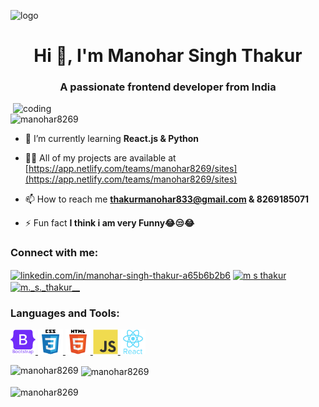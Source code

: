 ![logo](https://github.com/Manohar8269/Manohar8269/blob/main/Manohar.png)
<h1 align="center">Hi 👋, I'm Manohar Singh Thakur</h1>
<h3 align="center">A passionate frontend developer from India</h3>

<img align="right" alt="coding" width="500" src="https://media0.giphy.com/media/v1.Y2lkPTc5MGI3NjExdDF1bm9uajMxZTIwYTJ1a2Zma3NlZmNlZWRhNTJhcG1qdWl0a3BrMCZlcD12MV9pbnRlcm5hbF9naWZfYnlfaWQmY3Q9Zw/1oF1KAEYvmXBMo6uTS/giphy.gif">

<p align="left"> <img src="https://komarev.com/ghpvc/?username=manohar8269&label=Profile%20views&color=0e75b6&style=flat" alt="manohar8269" /> </p>

- 🌱 I’m currently learning **React.js & Python**

- 👨‍💻 All of my projects are available at [https://app.netlify.com/teams/manohar8269/sites](https://app.netlify.com/teams/manohar8269/sites)

- 📫 How to reach me **thakurmanohar833@gmail.com & 8269185071**

- ⚡ Fun fact **I think i am very Funny😂😒😂**

<h3 align="left">Connect with me:</h3>
<p align="left">
<a href="https://linkedin.com/in/linkedin.com/in/manohar-singh-thakur-a65b6b2b6" target="blank"><img align="center" src="https://raw.githubusercontent.com/rahuldkjain/github-profile-readme-generator/master/src/images/icons/Social/linked-in-alt.svg" alt="linkedin.com/in/manohar-singh-thakur-a65b6b2b6" height="30" width="40" /></a>
<a href="https://fb.com/m.s.thakur8269" target="blank"><img align="center" src="https://raw.githubusercontent.com/rahuldkjain/github-profile-readme-generator/master/src/images/icons/Social/facebook.svg" alt="m s thakur" height="30" width="40" /></a>
<a href="https://instagram.com/m._s._thakur__" target="blank"><img align="center" src="https://raw.githubusercontent.com/rahuldkjain/github-profile-readme-generator/master/src/images/icons/Social/instagram.svg" alt="m._s._thakur__" height="30" width="40" /></a>
</p>

<h3 align="left">Languages and Tools:</h3>
<p align="left"> <a href="https://getbootstrap.com" target="_blank" rel="noreferrer"> <img src="https://raw.githubusercontent.com/devicons/devicon/master/icons/bootstrap/bootstrap-plain-wordmark.svg" alt="bootstrap" width="40" height="40"/> </a> <a href="https://www.w3schools.com/css/" target="_blank" rel="noreferrer"> <img src="https://raw.githubusercontent.com/devicons/devicon/master/icons/css3/css3-original-wordmark.svg" alt="css3" width="40" height="40"/> </a> <a href="https://www.w3.org/html/" target="_blank" rel="noreferrer"> <img src="https://raw.githubusercontent.com/devicons/devicon/master/icons/html5/html5-original-wordmark.svg" alt="html5" width="40" height="40"/> </a> <a href="https://developer.mozilla.org/en-US/docs/Web/JavaScript" target="_blank" rel="noreferrer"> <img src="https://raw.githubusercontent.com/devicons/devicon/master/icons/javascript/javascript-original.svg" alt="javascript" width="40" height="40"/> </a> <a href="https://reactjs.org/" target="_blank" rel="noreferrer"> <img src="https://raw.githubusercontent.com/devicons/devicon/master/icons/react/react-original-wordmark.svg" alt="react" width="40" height="40"/> </a> </p>

<p><img align="left" src="https://github-readme-stats.vercel.app/api/top-langs?username=manohar8269&show_icons=true&locale=en&layout=compact" alt="manohar8269" /></p>

<p>&nbsp;<img align="center" src="https://github-readme-stats.vercel.app/api?username=manohar8269&show_icons=true&locale=en" alt="manohar8269" /></p>

<p><img align="center" src="https://github-readme-streak-stats.herokuapp.com/?user=manohar8269&" alt="manohar8269" /></p>
